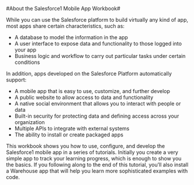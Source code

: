 #About the Salesforce1 Mobile App Workbook#

While you can use the Salesforce platform to build virtually any kind of app, most apps share certain characteristics, such as:

- A database to model the information in the app 
- A user interface to expose data and functionality to those logged into your app 
- Business logic and workflow to carry out particular tasks under certain conditions   

In addition, apps developed on the Salesforce Platform automatically support: 

- A mobile app that is easy to use, customize, and further develop 
- A public website to allow access to data and functionality 
- A native social environment that allows you to interact with people or data 
- Built-in security for protecting data and defining access across your organization 
- Multiple APIs to integrate with external systems 
- The ability to install or create packaged apps   

This workbook shows you how to use, configure, and develop the Salesforce1 mobile app in a series of tutorials. Initially you create a very simple app to track your learning progress, which is enough to show you the basics. If you following along to the end of this tutorial, you’ll also install a Warehouse app that will help you learn more sophisticated examples with code. 
